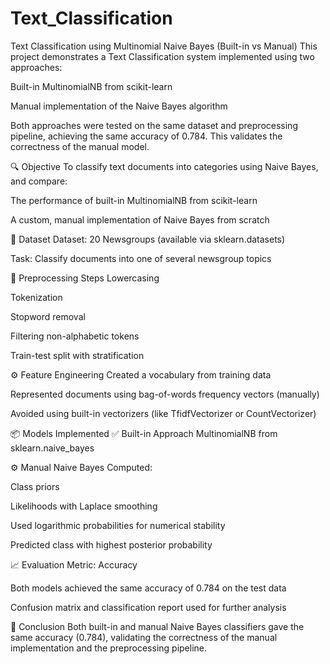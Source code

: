 # Text_Classification
 Text Classification using Multinomial Naive Bayes (Built-in vs Manual)
This project demonstrates a Text Classification system implemented using two approaches:

Built-in MultinomialNB from scikit-learn

Manual implementation of the Naive Bayes algorithm

Both approaches were tested on the same dataset and preprocessing pipeline, achieving the same accuracy of 0.784. This validates the correctness of the manual model.

🔍 Objective
To classify text documents into categories using Naive Bayes, and compare:

The performance of built-in MultinomialNB from scikit-learn

A custom, manual implementation of Naive Bayes from scratch

📁 Dataset
Dataset: 20 Newsgroups (available via sklearn.datasets)

Task: Classify documents into one of several newsgroup topics

🧹 Preprocessing Steps
Lowercasing

Tokenization

Stopword removal

Filtering non-alphabetic tokens

Train-test split with stratification

⚙️ Feature Engineering
Created a vocabulary from training data

Represented documents using bag-of-words frequency vectors (manually)

Avoided using built-in vectorizers (like TfidfVectorizer or CountVectorizer)

📦 Models Implemented
✅ Built-in Approach
MultinomialNB from sklearn.naive_bayes

⚙️ Manual Naive Bayes
Computed:

Class priors

Likelihoods with Laplace smoothing

Used logarithmic probabilities for numerical stability

Predicted class with highest posterior probability

📈 Evaluation
Metric: Accuracy

Both models achieved the same accuracy of 0.784 on the test data

Confusion matrix and classification report used for further analysis

📌 Conclusion
Both built-in and manual Naive Bayes classifiers gave the same accuracy (0.784), validating the correctness of the manual implementation and the preprocessing pipeline.
